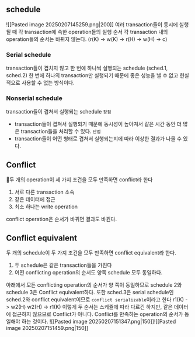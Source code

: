 ## schedule
![[Pasted image 20250207145259.png|200]]
여러 transaction들이 동시에 실행될 때 각 transaction에 속한 operation들의 실행 순서
각 transaction 내의 operation들의 순서는 바뀌지 않는다. (r(K) -> w(K) -> r(H) -> w(H) -> c)

### Serial schedule
transaction들이 겹치지 않고 한 번에 하나씩 실행되는 schedule (sched.1, sched.2)
한 번에 하나의 transaction만 실행되기 때문에 좋은 성능을 낼 수 없고 현실적으로 사용할 수 없는 방식이다.
### Nonserial schedule
transaction들이 겹쳐서 실행되는 schedule
`장점`
- transaction들이 겹쳐서 실행되기 때문에 동시성이 높아져서 같은 시간 동안 더 많은 transaction들을 처리할 수 있다.
`단점`
- transaction들이 어떤 형태로 겹쳐서 실행되는지에 따라 이상한 결과가 나올 수 있다.

## Conflict
두 개의 operation이 세 가지 조건을 모두 만족하면 conflict라 한다
1. 서로 다른 transaction 소속
2. 같은 데이터에 접근
3. 최소 하나는 write operation

conflict operation은 순서가 바뀌면 결과도 바뀐다.

## Conflict equivalent
두 개의 schedule이 두 가지 조건을 모두 만족하면 conflict equivalent라 한다.
1. 두 schedule은 같은 transaction들을 가진다
2. 어떤 conflicting operation의 순서도 양쪽 schedule 모두 동일하다.

아래에서 모든 conflicting operation의 순서가 양 쪽이 동일하므로 schedule 2와 schedule 3은 Conflict equivalent하다.
또한 sched.3은 serial schedule인 sched.2와 conflict equivalent이므로 `conflict serializable`이라고 한다
r1(K) -> w2(H)
w2(H) -> r1(K)
이렇게 두 순서는 스케쥴에 따라 다르긴 하지만, 같은 데이터에 접근하지 않으므로 Conflict가 아니다. Conflict를 만족하는 operation의 순서가 동일해야 하는 것이다.
![[Pasted image 20250207151347.png|150]]![[Pasted image 20250207151459.png|150]]
